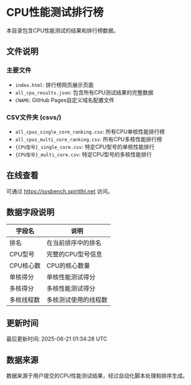 # CPU性能测试排行榜

本目录包含CPU性能测试的结果和排行榜数据。

## 文件说明

### 主要文件
- `index.html`: 排行榜网页展示页面
- `all_cpu_results.json`: 包含所有CPU测试结果的完整数据
- `CNAME`: GitHub Pages自定义域名配置文件

### CSV文件夹 (csvs/)
- `all_cpus_single_core_ranking.csv`: 所有CPU单核性能排行榜
- `all_cpus_multi_core_ranking.csv`: 所有CPU多核性能排行榜
- `{CPU型号}_single_core.csv`: 特定CPU型号的单核性能排行
- `{CPU型号}_multi_core.csv`: 特定CPU型号的多核性能排行

## 在线查看

可通过 https://sysbench.spiritlhl.net 访问。

## 数据字段说明

| 字段名 | 说明 |
|--------|------|
| 排名 | 在当前排序中的排名 |
| CPU型号 | 完整的CPU型号信息 |
| CPU核心数 | CPU的核心数量 |
| 单核得分 | 单核性能测试得分 |
| 多核得分 | 多核性能测试得分 |
| 多核线程数 | 多核测试使用的线程数 |

## 更新时间

最后更新时间: 2025-06-21 01:34:28 UTC

## 数据来源

数据来源于用户提交的CPU性能测试结果，经过自动化脚本处理和排序生成。
